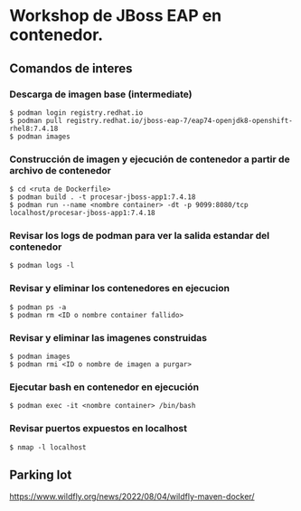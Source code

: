 # Workshop de JBoss EAP en contenedor.

## Comandos de interes

### Descarga de imagen base (intermediate)
```
$ podman login registry.redhat.io
$ podman pull registry.redhat.io/jboss-eap-7/eap74-openjdk8-openshift-rhel8:7.4.18
$ podman images
```

### Construcción de imagen y ejecución de contenedor a partir de archivo de contenedor
```
$ cd <ruta de Dockerfile>
$ podman build . -t procesar-jboss-app1:7.4.18
$ podman run --name <nombre container> -dt -p 9099:8080/tcp localhost/procesar-jboss-app1:7.4.18
```

### Revisar los logs de podman para ver la salida estandar del contenedor
```
$ podman logs -l
```

### Revisar y eliminar los contenedores en ejecucion
```
$ podman ps -a
$ podman rm <ID o nombre container fallido>
```

### Revisar y eliminar las imagenes construidas
```
$ podman images
$ podman rmi <ID o nombre de imagen a purgar>
```

### Ejecutar bash en contenedor en ejecución
```
$ podman exec -it <nombre container> /bin/bash
```

### Revisar puertos expuestos en localhost
```
$ nmap -l localhost
```



## Parking lot
https://www.wildfly.org/news/2022/08/04/wildfly-maven-docker/
